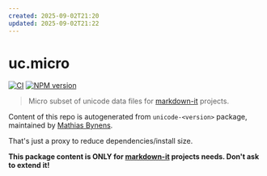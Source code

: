 ```yaml
---
created: 2025-09-02T21:20
updated: 2025-09-02T21:22
---
```

# uc.micro

[![CI](https://github.com/markdown-it/uc.micro/actions/workflows/ci.yml/badge.svg)](https://github.com/markdown-it/uc.micro/actions/workflows/ci.yml)
[![NPM version](https://img.shields.io/npm/v/uc.micro.svg?style=flat)](https://www.npmjs.org/package/uc.micro)

> Micro subset of unicode data files for [markdown-it](https://github.com/markdown-it) projects.

Content of this repo is autogenerated from `unicode-<version>` package,
maintained by [Mathias Bynens](https://github.com/mathiasbynens).

That's just a proxy to reduce dependencies/install size.

**This package content is ONLY for [markdown-it](https://github.com/markdown-it)
projects needs. Don't ask to extend it!**
